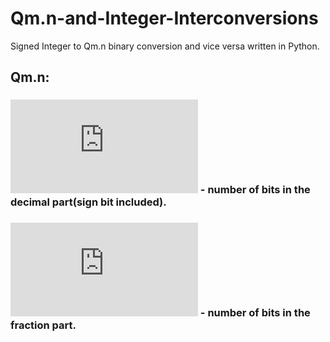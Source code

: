 # Qm.n-and-Integer-Interconversions
Signed Integer to Qm.n binary conversion and vice versa written in Python.

## Qm.n:
### ![m](https://github.com/SudeepJoshi22/Qm.n-and-Integer-Interconversions/blob/999d2c50feae0a9d39df69e8412f6f2bed2fa5be/Qm_n_GUI.py#L7) - number of bits in the decimal part(sign bit included).
### ![n](https://github.com/SudeepJoshi22/Qm.n-and-Integer-Interconversions/blob/999d2c50feae0a9d39df69e8412f6f2bed2fa5be/Qm_n_GUI.py#L8) - number of bits in the fraction part.

